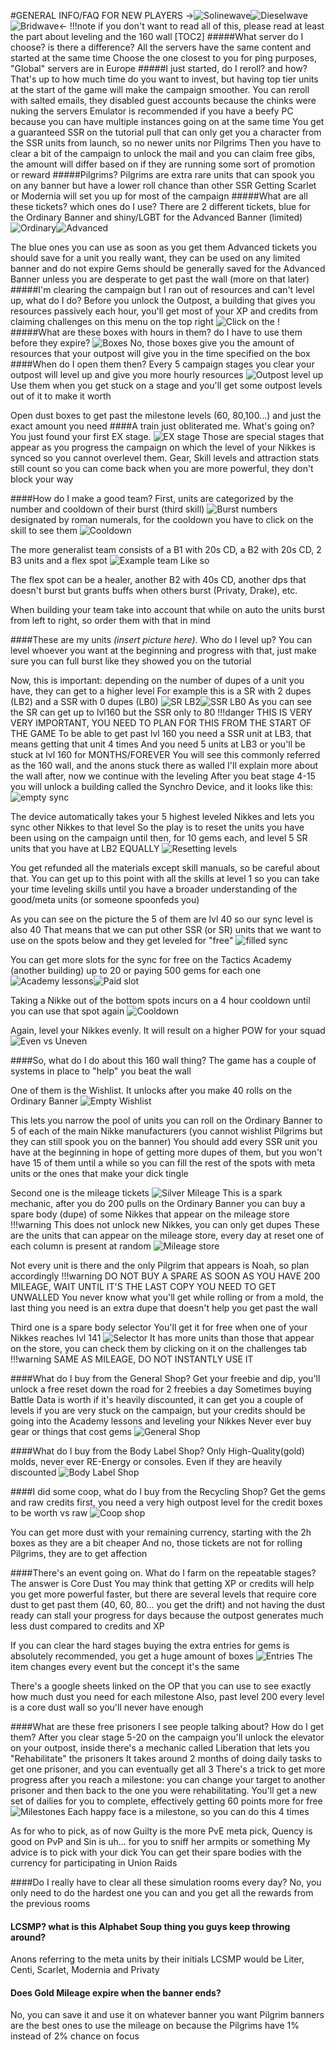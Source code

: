 #GENERAL INFO/FAQ FOR NEW PLAYERS
->![Solinewave](https://i.imgur.com/hxWsAeC.png)![Dieselwave](https://i.imgur.com/3hzv3JC.png)![Bridwave](https://i.imgur.com/VvfZirt.png)<-
!!!note if you don't want to read all of this, please read at least the part about leveling and the 160 wall
[TOC2]
#####What server do I choose? is there a difference?
All the servers have the same content and started at the same time
Choose the one closest to you for ping purposes, "Global" servers are in Europe
#####I just started, do I reroll? and how?
That's up to how much time do you want to invest, but having top tier units at the start of the game will make the campaign smoother.
You can reroll with salted emails, they disabled guest accounts because the chinks were nuking the servers
Emulator is recommended if you have a beefy PC because you can have multiple instances going on at the same time
You get a guaranteed SSR on the tutorial pull that can only get you a character from the SSR units from launch, so no newer units nor Pilgrims
Then you have to clear a bit of the campaign to unlock the mail and you can claim free gibs, the amount will differ based on if they are running some sort of promotion or reward
#####Pilgrims?
Pilgrims are extra rare units that can spook you on any banner but have a lower roll chance than other SSR
Getting Scarlet or Modernia will set you up for most of the campaign
#####What are all these tickets? which ones do I use?
There are 2 different tickets, blue for the Ordinary Banner and shiny/LGBT for the Advanced Banner (limited)
![Ordinary](https://i.imgur.com/p64Zn7d.png)![Advanced](https://i.imgur.com/kxZk4oN.png)

The blue ones you can use as soon as you get them
Advanced tickets you should save for a unit you really want, they can be used on any limited banner and do not expire
Gems should be generally saved for the Advanced Banner unless you are desperate to get past the wall (more on that later)
#####I'm clearing the campaign but I ran out of resources and can't level up, what do I do?
Before you unlock the Outpost, a building that gives you resources passively each hour, you'll get most of your XP and credits from claiming challenges on this menu on the top right ![Click on the !](https://i.imgur.com/5wgBTPK.png)
#####What are these boxes with hours in them? do I have to use them before they expire?
![Boxes](https://i.imgur.com/i66UMHT.png)
No, those boxes give you the amount of resources that your outpost will give you in the time specified on the box
####When do I open them then?
Every 5 campaign stages you clear your outpost will level up and give you more hourly resources
![Outpost level up](https://i.imgur.com/xkWjF9S.png)
Use them when you get stuck on a stage and you'll get some outpost levels out of it to make it worth

Open dust boxes to get past the milestone levels (60, 80,100...) and just the exact amount you need
####A train just obliterated me. What's going on?
You just found your first EX stage.
![EX stage](https://i.imgur.com/LvyxyxP.png)
Those are special stages that appear as you progress the campaign on which the level of your Nikkes is synced so you cannot overlevel them.
Gear, Skill levels and attraction stats still count so you can come back when you are more powerful, they don't block your way

####How do I make a good team?
First, units are categorized by the number and cooldown of their burst (third skill)
![Burst numbers](https://i.imgur.com/IWeGac8.png)   designated by roman numerals, for the cooldown you have to click on the skill to see them   ![Cooldown](https://i.imgur.com/broFIE1.png)

The more generalist team consists of a B1 with 20s CD, a B2 with 20s CD, 2 B3 units and a flex spot
![Example team](https://i.imgur.com/SiF7ZYA.png) Like so

The flex spot can be a healer, another B2 with 40s CD, another dps that doesn't burst but grants buffs when others burst (Privaty, Drake), etc.

When building your team take into account that while on auto the units burst from left to right, so order them with that in mind

####These are my units *(insert picture here)*. Who do I level up?
You can level whoever you want at the beginning and progress with that, just make sure you can full burst like they showed you on the tutorial

Now, this is important: depending on the number of dupes of a unit you have, they can get to a higher level
For example this is a SR with 2 dupes (LB2) and a SSR with 0 dupes (LB0)
![SR LB2](https://i.imgur.com/toV782l.png)![SSR LB0](https://i.imgur.com/ugEjZNd.png)
As you can see the SR can get up to lvl160 but the SSR only to 80
!!!danger THIS IS VERY VERY IMPORTANT, YOU NEED TO PLAN FOR THIS FROM THE START OF THE GAME
To be able to get past lvl 160 you need a SSR unit at LB3, that means getting that unit 4 times
And you need 5 units at LB3 or you'll be stuck at lvl 160 for MONTHS/FOREVER
You will see this commonly referred as the 160 wall, and the anons stuck there as walled
I'll explain more about the wall after, now we continue with the leveling
After you beat stage 4-15 you will unlock a building called the Synchro Device, and it looks like this:
![empty sync](https://i.imgur.com/uHyko77.png)

The device automatically takes your 5 highest leveled Nikkes and lets you sync other Nikkes to that level
So the play is to reset the units you have been using on the campaign until then, for 10 gems each, and level 5 SR units that you have at LB2 EQUALLY
![Resetting levels](https://i.imgur.com/H7cuG0a.png)

You get refunded all the materials except skill manuals, so be careful about that. You can get up to this point with all the skills at level 1 so you can take your time leveling skills until you have a broader understanding of the good/meta units (or someone spoonfeds you)

As you can see on the picture the 5 of them are lvl 40 so our sync level is also 40
That means that we can put other SSR (or SR) units that we want to use on the spots below and they get leveled for "free"
![filled sync](https://i.imgur.com/wc6rTpZ.png)

You can get more slots for the sync for free on the Tactics Academy (another building) up to 20 or paying 500 gems for each one
![Academy lessons](https://i.imgur.com/iA1I4Z7.png)![Paid slot](https://i.imgur.com/jTq029e.png)

Taking a Nikke out of the bottom spots incurs on a 4 hour cooldown until you can use that spot again
![Cooldown](https://i.imgur.com/PYXAS37.png)

Again, level your Nikkes evenly. It will result on a higher POW for your squad
![Even vs Uneven](https://i.imgur.com/JmBc6XS.png)

####So, what do I do about this 160 wall thing?
The game has a couple of systems in place to "help" you beat the wall

One of them is the Wishlist. It unlocks after you make 40 rolls on the Ordinary Banner
![Empty Wishlist](https://i.imgur.com/ZLnYTpz.png)

This lets you narrow the pool of units you can roll on the Ordinary Banner to 5 of each of the main Nikke manufacturers (you cannot wishlist Pilgrims but they can still spook you on the banner)
You should add every SSR unit you have at the beginning in hope of getting more dupes of them, but you won't have 15 of them until a while so you can fill the rest of the spots with meta units or the ones that make your dick tingle

Second one is the mileage tickets
![Silver Mileage](https://i.imgur.com/CkgsVnY.png)
This is a spark mechanic, after you do 200 pulls on the Ordinary Banner you can buy a spare body (dupe) of some Nikkes that appear on the mileage store
!!!warning This does not unlock new Nikkes, you can only get dupes
These are the units that can appear on the mileage store, every day at reset one of each column is present at random
![Mileage store](https://i.imgur.com/DcbRMW5.png)

Not every unit is there and the only Pilgrim that appears is Noah, so plan accordingly
!!!warning DO NOT BUY A SPARE AS SOON AS YOU HAVE 200 MILEAGE, WAIT UNTIL IT'S THE LAST COPY YOU NEED TO GET UNWALLED
You never know what you'll get while rolling or from a mold, the last thing you need is an extra dupe that doesn't help you get past the wall

Third one is a spare body selector
You'll get it for free when one of your Nikkes reaches lvl 141
![Selector](https://i.imgur.com/Pn01aoc.png)
It has more units than those that appear on the store, you can check them by clicking on it on the challenges tab
!!!warning SAME AS MILEAGE, DO NOT INSTANTLY USE IT

####What do I buy from the General Shop?
Get your freebie and dip, you'll unlock a free reset down the road for 2 freebies a day
Sometimes buying Battle Data is worth if it's heavily discounted, it can get you a couple of levels if you are very stuck on the campaign, but your credits should be going into the Academy lessons and leveling your Nikkes
Never ever buy gear or things that cost gems
![General Shop](https://i.imgur.com/46V8eFK.png)

####What do I buy from the Body Label Shop?
Only High-Quality(gold) molds, never ever RE-Energy or consoles. Even if they are heavily discounted
![Body Label Shop](https://i.imgur.com/asU6Q65.png)

####I did some coop, what do I buy from the Recycling Shop?
Get the gems and raw credits first, you need a very high outpost level for the credit boxes to be worth vs raw
![Coop shop](https://i.imgur.com/yx7xrvp.png)

You can get more dust with your remaining currency, starting with the 2h boxes as they are a bit cheaper
And no, those tickets are not for rolling Pilgrims, they are to get affection

####There's an event going on. What do I farm on the repeatable stages?
The answer is Core Dust
You may think that getting XP or credits will help you get more powerful faster, but there are several levels that require core dust to get past them (40, 60, 80... you get the drift) and not having the dust ready can stall your progress for days because the outpost generates much less dust compared to credits and XP

If you can clear the hard stages buying the extra entries for gems is absolutely recommended, you get a huge amount of boxes
![Entries](https://i.imgur.com/ZlUrwcV.png) The item changes every event but the concept it's the same

There's a google sheets linked on the OP that you can use to see exactly how much dust you need for each milestone
Also, past level 200 every level is a core dust wall so you'll never have enough

####What are these free prisoners I see people talking about? How do I get them?
After you clear stage 5-20 on the campaign you'll unlock the elevator on your outpost, inside there's a mechanic called Liberation that lets you "Rehabilitate" the prisoners
It takes around 2 months of doing daily tasks to get one prisoner, and you can eventually get all 3
There's a trick to get more progress after you reach a milestone: you can change your target to another prisoner and then back to the one you were rehabilitating. You'll get a new set of dailies for you to complete, effectively getting 60 points more for free
![Milestones](https://i.imgur.com/VZRlMIr.png) Each happy face is a milestone, so you can do this 4 times

As for who to pick, as of now Guilty is the more PvE meta pick, Quency is good on PvP and Sin is uh... for you to sniff her armpits or something
My advice is to pick with your dick
You can get their spare bodies with the currency for participating in Union Raids

####Do I really have to clear all these simulation rooms every day?
No, you only need to do the hardest one you can and you get all the rewards from the previous rooms

#### LCSMP? what is this Alphabet Soup thing you guys keep throwing around?
Anons referring to the meta units by their initials
LCSMP would be Liter, Centi, Scarlet, Modernia and Privaty

#### Does Gold Mileage expire when the banner ends?
No, you can save it and use it on whatever banner you want
Pilgrim banners are the best ones to use the mileage on because the Pilgrims have 1% instead of 2% chance on focus